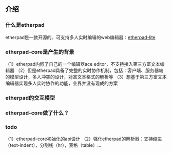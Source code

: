 ## 介绍

### 什么是etherpad

etherpad是一款开源的、可支持多人实时编辑的web编辑器：[etherpad-lite](https://github.com/ether/etherpad-lite)

### etherpad-core是产生的背景

（1）etherpad内嵌了自己的一个编辑器ace editor，不支持接入第三方富文本编辑器
（2）但是etherpad具备了完整的实时协作机制，包括：客户端、服务器端的模型设计，多人冲突的设计，对富文本格式的解析等
（3）想基于第三方富文本编辑器实现多人实时协作的功能，业界并没有现成的方案

### etherpad的交互模型

### etherpad-core做了什么？

### todo

（1）etherpad-core初始化的api设计
（2）强化etherpad的解析器：支持缩进（text-indent），分割线（hr），表格（table）...
